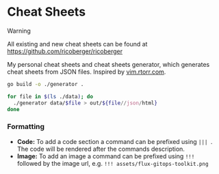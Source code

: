 # Cheat Sheets

> [!WARNING]
> All existing and new cheat sheets can be found at https://github.com/ricoberger/ricoberger

My personal cheat sheets and cheat sheets generator, which generates cheat sheets from JSON files. Inspired by [vim.rtorr.com](https://vim.rtorr.com).

```sh
go build -o ./generator .

for file in $(ls ./data); do
  ./generator data/$file > out/${file//json/html}
done
```

### Formatting

- **Code:** To add a code section a command can be prefixed using `||| `. The code will be rendered after the commands description.
- **Image:** To add an image a command can be prefixed using `!!! ` followed by the image url, e.g. `!!! assets/flux-gitops-toolkit.png`
